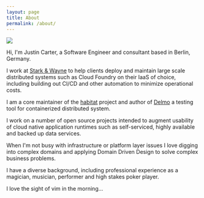 ```yaml
---
layout: page
title: About
permalink: /about/
---
```


<img class="about-image" src="http://www.gravatar.com/avatar/30691e82ff4e073f39e4f44a62c2d603?s=200">

Hi, I'm Justin Carter, a Software Engineer and consultant based in Berlin, Germany.

I work at [Stark & Wayne](https://starkandwayne.com/blog) to help clients deploy and maintain large scale distributed systems such as Cloud Foundry on their IaaS of choice, including building out CI/CD and other automation to minimize operational costs.

I am a core maintainer of the [habitat](https://www.habitat.sh/) project and author of [Delmo](https://github.com/bodymindarts/delmo) a testing tool for containerized distributed system.

I work on a number of open source projects intended to augment usability of cloud native application runtimes such as self-serviced, highly available and backed up data services.

When I'm not busy with infrastructure or platform layer issues I love digging into complex domains and applying Domain Driven Design to solve complex business problems.

I have a diverse background, including professional experience as a magician, musician, performer and high stakes poker player.

I love the sight of vim in the morning...
